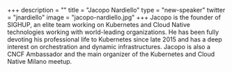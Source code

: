 +++
description = ""
title = "Jacopo Nardiello"
type = "new-speaker"
twitter = "jnardiello"
image = "jacopo-nardiello.jpg"
+++
Jacopo is the founder of SIGHUP, an elite team working on Kubernetes and Cloud Native technologies working with world-leading organizations. He has been fully devoting his professional life to Kubernetes since late 2015 and has a deep interest on orchestration and dynamic infrastructures. Jacopo is also a CNCF Ambassador and the main organizer of the Kubernetes and Cloud Native Milano meetup.